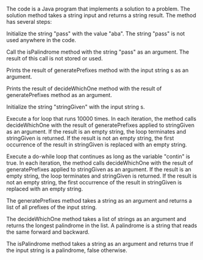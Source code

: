 The code is a Java program that implements a solution to a problem. The solution method takes a string input and returns a string result.
The method has several steps:

Initialize the string "pass" with the value "aba". The string "pass" is not used anywhere in the code.

Call the isPalindrome method with the string "pass" as an argument. The result of this call is not stored or used.

Prints the result of generatePrefixes method with the input string s as an argument.

Prints the result of decideWhichOne method with the result of generatePrefixes method as an argument.

Initialize the string "stringGiven" with the input string s.

Execute a for loop that runs 10000 times. In each iteration, the method calls decideWhichOne with the result of generatePrefixes applied to stringGiven as an argument.
If the result is an empty string, the loop terminates and stringGiven is returned. If the result is not an empty string,
the first occurrence of the result in stringGiven is replaced with an empty string.

Execute a do-while loop that continues as long as the variable "contin" is true. In each iteration,
the method calls decideWhichOne with the result of generatePrefixes applied to stringGiven as an argument.
If the result is an empty string, the loop terminates and stringGiven is returned. If the result is not an empty string,
the first occurrence of the result in stringGiven is replaced with an empty string.

The generatePrefixes method takes a string as an argument and returns a list of all prefixes of the input string.

The decideWhichOne method takes a list of strings as an argument and returns the longest palindrome in the list.
A palindrome is a string that reads the same forward and backward.

The isPalindrome method takes a string as an argument and returns true if the input string is a palindrome, false otherwise.
